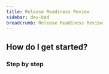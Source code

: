 ```yaml
---
title: Release Readiness Review
sidebar: dev-bad
breadcrumb: Release Readiness Review
---
```


## <background>

## How do I get started?

### Step by step

